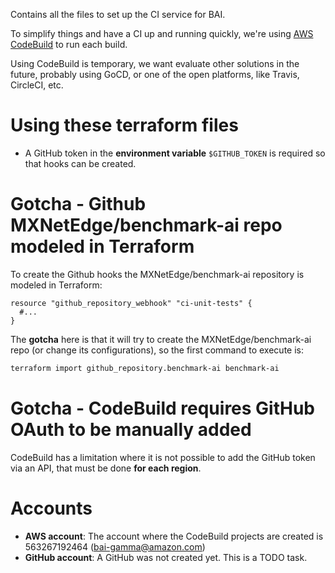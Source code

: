 Contains all the files to set up the CI service for BAI.

To simplify things and have a CI up and running quickly, we're using [AWS CodeBuild](https://aws.amazon.com/codebuild/)
to run each build.

Using CodeBuild is temporary, we want evaluate other solutions in the future, probably using GoCD, or one of the open
platforms, like Travis, CircleCI, etc.

# Using these terraform files

- A GitHub token in the **environment variable** `$GITHUB_TOKEN` is required so that hooks can be created.


# Gotcha - Github MXNetEdge/benchmark-ai repo modeled in Terraform

To create the Github hooks the MXNetEdge/benchmark-ai repository is modeled in Terraform:

```hcl-terraform
resource "github_repository_webhook" "ci-unit-tests" {
  #...
}
```

The **gotcha** here is that it will try to create the MXNetEdge/benchmark-ai repo (or change its configurations), so
the first command to execute is:

```bash
terraform import github_repository.benchmark-ai benchmark-ai
```

# Gotcha - CodeBuild requires GitHub OAuth to be manually added

CodeBuild has a limitation where it is not possible to add the GitHub token via an API, that must be done
**for each region**.  

# Accounts

- **AWS account**: The account where the CodeBuild projects are created is 563267192464 (bai-gamma@amazon.com)
- **GitHub account**: A GitHub was not created yet. This is a TODO task.